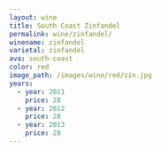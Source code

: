 ```yaml
---
layout: wine
title: South Coast Zinfandel
permalink: wine/zinfandel/
winename: zinfandel
varietal: zinfandel
ava: south-coast
color: red
image_path: /images/wine/red/zin.jpg
years:
  - year: 2011
    price: 28
  - year: 2012
    price: 28
  - year: 2013
    price: 28
---
```



